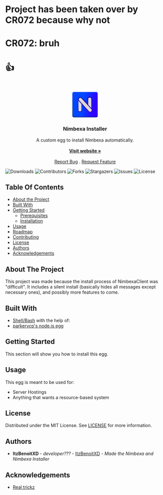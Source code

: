 # Project has been taken over by CR072 because why not
# CR072: bruh
# 👍

<br/>
<p align="center">
  <a href="https://github.com/Nimbexa/installer">
    <img src="images/logo.png" alt="Logo" width="80" height="80">
  </a>

  <h3 align="center">Nimbexa Installer</h3>

  <p align="center">
    A custom egg to install Nimbexa automatically.
    <br/>
    <br/>
    <a href="https://nimbexa.cloud"><strong>Visit website »</strong></a>
    <br/>
    <br/>
    <a href="https://github.com/Nimbexa/installer/issues">Report Bug</a>
    .
    <a href="https://github.com/Nimbexa/installer/issues">Request Feature</a>
  </p>
</p>

![Downloads](https://img.shields.io/github/downloads/Nimbexa/installer/total) ![Contributors](https://img.shields.io/github/contributors/Nimbexa/installer?color=dark-green) ![Forks](https://img.shields.io/github/forks/Nimbexa/installer?style=social) ![Stargazers](https://img.shields.io/github/stars/Nimbexa/installer?style=social) ![Issues](https://img.shields.io/github/issues/Nimbexa/installer) ![License](https://img.shields.io/github/license/Nimbexa/installer) 

## Table Of Contents

* [About the Project](#about-the-project)
* [Built With](#built-with)
* [Getting Started](#getting-started)
  * [Prerequisites](#prerequisites)
  * [Installation](#installation)
* [Usage](#usage)
* [Roadmap](#roadmap)
* [Contributing](#contributing)
* [License](#license)
* [Authors](#authors)
* [Acknowledgements](#acknowledgements)

## About The Project

This project was made because the install process of NimbexaClient was "difficult". It includes a silent install (basically hides all messages except necessary ones), and possibly more features to come.

## Built With

* [Shell/Bash](https://www.gnu.org/software/bash/)
with the help of:
* [parkervcp's node.js egg](https://github.com/parkervcp/eggs/tree/master/generic/nodejs)

## Getting Started

This section will show you how to install this egg.

## Usage

This egg is meant to be used for:
* Server Hostings
* Anything that wants a resource-based system

## License 

Distributed under the MIT License. See [LICENSE](https://github.com/ItzBenoitXD/holaclient-installer/blob/main/LICENSE.md) for more information.

## Authors

* **ItzBenoitXD** - *developer???* - [ItzBenoitXD](https://github.com/Realtrickz) - *Made the Nimbexa and Nimbexa Installer*

## Acknowledgements

* [Real trickz](https://github.com/Realtrickz)